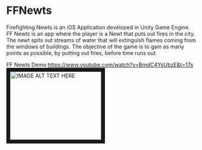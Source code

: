 # FFNewts

Firefighting Newts is an iOS Application developed in Unity Game Engine. FF Newts is an app where the player is a Newt that puts out fires in the city. The newt spits out streams of water that will extinguish flames coming from the windows of buildings. The objective of the game is to gain as many points as possible, by putting out fires, before time runs out.

FF Newts Demo
https://www.youtube.com/watch?v=BmdC4YsUbzE&t=17s
<a href="http://www.youtube.com/watch?feature=player_embedded&v=BmdC4YsUbzE&t=17s
" target="_blank"><img src="http://img.youtube.com/vi/watch?v=BmdC4YsUbzE&t=17s/0.jpg" 
alt="IMAGE ALT TEXT HERE" width="240" height="180" border="10" /></a>
